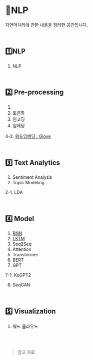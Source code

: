 # :gift:NLP

자연어처리에 관한 내용을 정리한 공간입니다.

<br>

## :one:NLP

1. NLP

<br>

## :two: Pre-processing

1. 
1. 토큰화
1. 인코딩
1. 임베딩

4-2. [워드임베딩 : Glove](https://fluttering-laborer-622.notion.site/4-2-GloVe-375c12fdb43c4d03b7c9a0f29d961d08)

<br>

## :three: Text Analytics

1. Sentiment Analysis
2. Topic Modeling

2-1. LDA

<br>

## :four: Model

1. [RNN](https://fluttering-laborer-622.notion.site/1-RNN-bc891b9068a94ce4af511d0e8c38debf)
2. [LSTM](https://fluttering-laborer-622.notion.site/2-LSTM-72e52d2a48b4480798e3b48728dcf775)
3. Seq2Seq
4. Attention
5. Transformer
6. BERT
7. GPT

7-1. KoGPT2

8. SeqGAN

<br>

## :five: Visualization

1. 워드 클라우드

<br>

<br>

> 참고 자료

